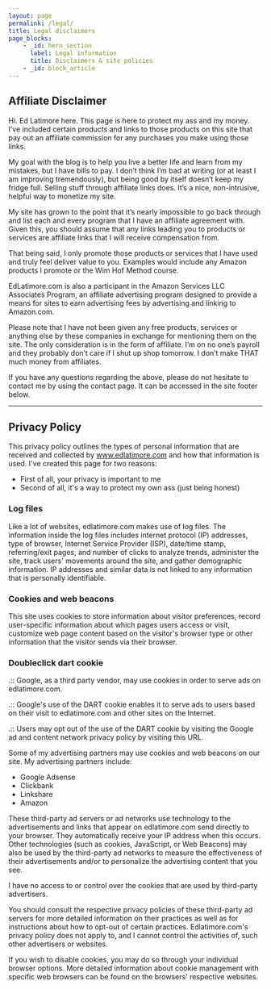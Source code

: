 ```yaml
---
layout: page
permalink: /legal/
title: Legal disclaimers
page_blocks:
    - _id: hero_section
      label: Legal information
      title: Disclaimers & site policies
    - _id: block_article
---
```


## Affiliate Disclaimer

Hi. Ed Latimore here. This page is here to protect my ass and my money. I’ve included certain products and links to those products on this site that pay out an affiliate commission for any purchases you make using those links.

My goal with the blog is to help you live a better life and learn from my mistakes, but I have bills to pay. I don’t think I’m bad at writing (or at least I am improving tremendously), but being good by itself doesn’t keep my fridge full. Selling stuff through affiliate links does. It’s a nice, non-intrusive, helpful way to monetize my site.

My site has grown to the point that it’s nearly impossible to go back through and list each and every program that I have an affiliate agreement with. Given this, you should assume that any links leading you to products or services are affiliate links that I will receive compensation from.

That being said, I only promote those products or services that I have used and truly feel deliver value to you. Examples would include any Amazon products I promote or the Wim Hof Method course.

EdLatimore.com is also a participant in the Amazon Services LLC Associates Program, an affiliate advertising program designed to provide a means for sites to earn advertising fees by advertising and linking to Amazon.com.

Please note that I have not been given any free products, services or anything else by these companies in exchange for mentioning them on the site. The only consideration is in the form of affiliate. I’m on no one’s payroll and they probably don’t care if I shut up shop tomorrow. I don’t make THAT much money from affiliates.

If you have any questions regarding the above, please do not hesitate to contact me by using the contact page. It can be accessed in the site footer below.

---

## Privacy Policy

This privacy policy outlines the types of personal information that are received and collected by www.edlatimore.com and how that information is used. I've created this page for two reasons:

* First of all, your privacy is important to me
* Second of all, it's a way to protect my own ass (just being honest)

### Log files

Like a lot of websites, edlatimore.com makes use of log files. The information inside the log files includes internet protocol (IP) addresses, type of browser, Internet Service Provider (ISP), date/time stamp, referring/exit pages, and number of clicks to analyze trends, administer the site, track users' movements around the site, and gather demographic information. IP addresses and similar data is not linked to any information that is personally identifiable.

### Cookies and web beacons

This site uses cookies to store information about visitor preferences, record user-specific information about which pages users access or visit, customize web page content based on the visitor's browser type or other information that the visitor sends via their browser.

### Doubleclick dart cookie

.:: Google, as a third party vendor, may use cookies in order to serve ads on edlatimore.com.

.:: Google's use of the DART cookie enables it to serve ads to users based on their visit to edlatimore.com and other sites on the Internet.

.:: Users may opt out of the use of the DART cookie by visiting the Google ad and content network privacy policy by visiting this URL.

Some of my advertising partners may use cookies and web beacons on our site. My advertising partners include:

* Google Adsense
* Clickbank
* Linkshare
* Amazon

These third-party ad servers or ad networks use technology to the advertisements and links that appear on edlatimore.com send directly to your browser. They automatically receive your IP address when this occurs. Other technologies (such as cookies, JavaScript, or Web Beacons) may also be used by the third-party ad networks to measure the effectiveness of their advertisements and/or to personalize the advertising content that you see.

I have no access to or control over the cookies that are used by third-party advertisers.

You should consult the respective privacy policies of these third-party ad servers for more detailed information on their practices as well as for instructions about how to opt-out of certain practices. Edlatimore.com's privacy policy does not apply to, and I cannot control the activities of, such other advertisers or websites.

If you wish to disable cookies, you may do so through your individual browser options. More detailed information about cookie management with specific web browsers can be found on the browsers' respective websites.